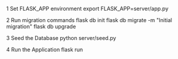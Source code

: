 1 Set FLASK_APP environment 
   export FLASK_APP=server/app.py 

 2 Run migration commands
   flask db init
   flask db migrate -m "Initial migration"
   flask db upgrade

 3 Seed the Database
   python server/seed.py

 4 Run the Application
   flask run

